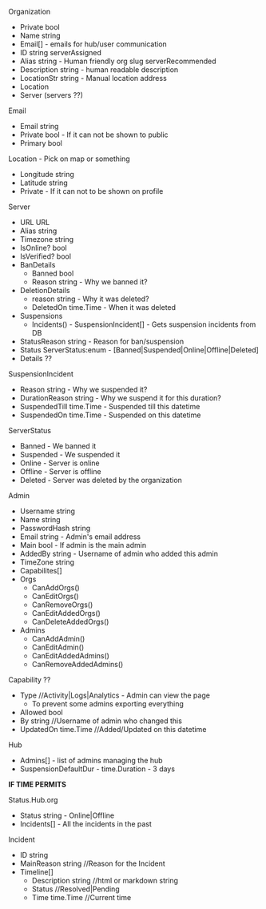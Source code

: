 Organization

- Private bool
- Name string
- Email[] - emails for hub/user communication
- ID string serverAssigned
- Alias string - Human friendly org slug serverRecommended
- Description string - human readable description
- LocationStr string - Manual location address
- Location
- Server (servers ??)

Email

- Email string
- Private bool - If it can not be shown to public
- Primary bool

Location - Pick on map or something

- Longitude string
- Latitude string
- Private - If it can not to be shown on profile

Server

- URL URL
- Alias string
- Timezone string
- IsOnline? bool
- IsVerified? bool
- BanDetails
  - Banned bool
  - Reason string - Why we banned it?
- DeletionDetails
  - reason string - Why it was deleted?
  - DeletedOn time.Time - When it was deleted
- Suspensions
  - Incidents() - SuspensionIncident[] - Gets suspension incidents from DB
- StatusReason string - Reason for ban/suspension
- Status ServerStatus:enum - [Banned|Suspended|Online|Offline|Deleted]
- Details ??

SuspensionIncident

- Reason string - Why we suspended it?
- DurationReason string - Why we suspend it for this duration?
- SuspendedTill time.Time - Suspended till this datetime
- SuspendedOn time.Time - Suspended on this datetime

ServerStatus

- Banned - We banned it
- Suspended - We suspended it
- Online - Server is online
- Offline - Server is offline
- Deleted - Server was deleted by the organization

Admin

- Username string
- Name string
- PasswordHash string
- Email string - Admin's email address
- Main bool - If admin is the main admin
- AddedBy string - Username of admin who added this admin
- TimeZone string
- Capabilites[]
- Orgs
  - CanAddOrgs()
  - CanEditOrgs()
  - CanRemoveOrgs()
  - CanEditAddedOrgs()
  - CanDeleteAddedOrgs()
- Admins
  - CanAddAdmin()
  - CanEditAdmin()
  - CanEditAddedAdmins()
  - CanRemoveAddedAdmins()

Capability ??

- Type //Activity|Logs|Analytics - Admin can view the page
  - To prevent some admins exporting everything
- Allowed bool
- By string //Username of admin who changed this
- UpdatedOn time.Time //Added/Updated on this datetime

Hub

- Admins[] - list of admins managing the hub
- SuspensionDefaultDur - time.Duration - 3 days

**IF TIME PERMITS**

Status.Hub.org

- Status string - Online|Offline
- Incidents[] - All the incidents in the past

Incident

- ID string
- MainReason string //Reason for the Incident
- Timeline[]
  - Description string //html or markdown string
  - Status //Resolved|Pending
  - Time time.Time //Current time
